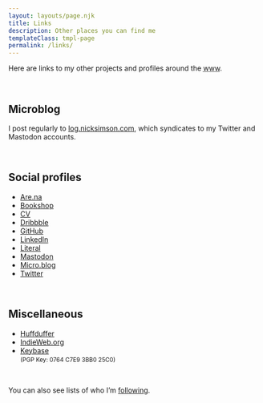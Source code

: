 ```yaml
---
layout: layouts/page.njk
title: Links
description: Other places you can find me
templateClass: tmpl-page
permalink: /links/
---
```


Here are links to my other projects and profiles around the <abbr title="World Wide Web">www</abbr>. 

&nbsp;

## Microblog
I post regularly to [log.nicksimson.com](https://log.nicksimson.com), which syndicates to my Twitter and Mastodon accounts.

&nbsp;

## Social profiles
<ul class="list-multi-col">
<li><a href="https://www.are.na/nick-simson" rel="me">Are.na</a></li>
<li><a href="https://bookshop.org/shop/nsmsn" rel="me">Bookshop</a></li>
<li><a href="https://read.cv/nsmsn/" rel="me">CV</a></li>
<li><a href="https://dribbble.com/nsmsn/" rel="me">Dribbble</a></li>
<li><a href="https://github.com/nsmsn" rel="me">GitHub</a></li>
<li><a href="https://www.linkedin.com/in/nsmsn/" rel="me">LinkedIn</a></li>
<li><a href="https://literal.club/nsmsn" rel="me">Literal</a></li>
<li><a href="https://mastodon.social/@nsmsn/" rel="me">Mastodon</a></li>
<li><a href="http://micro.blog/nsmsn" rel="me">Micro.blog</a></li>
<li><a href="https://twitter.com/nsmsn" rel="me">Twitter</a></li>
</ul>

&nbsp;

## Miscellaneous
<ul>
<li><a href="https://huffduffer.com/nsmsn" rel="me">Huffduffer</a></li>
<li><a href="https://indieweb.org/User:Nicksimson.com" rel="me">IndieWeb.org</a></li>
<li><a href="https://keybase.io/nsmsn" rel="me">Keybase</a><br /><small class="mono">(PGP Key: 0764 C7E9 3BB0 25C0)</small></li>
</ul>

&nbsp;

You can also see lists of who I’m [following](/following).

